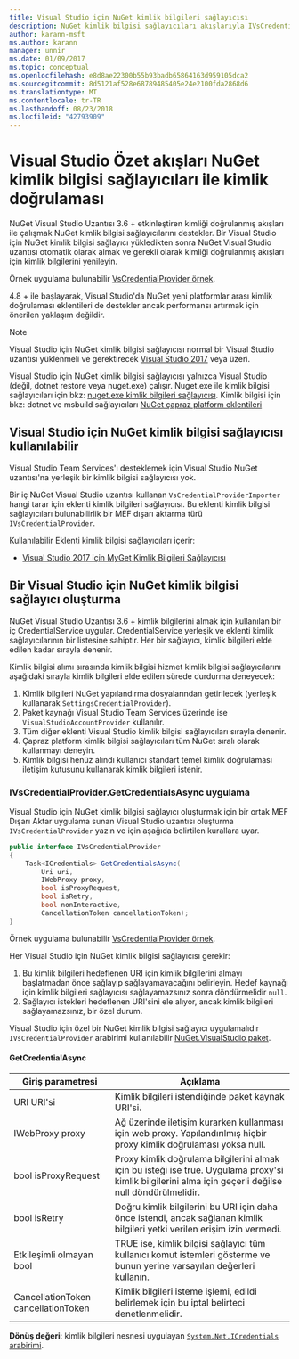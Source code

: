 ```yaml
---
title: Visual Studio için NuGet kimlik bilgileri sağlayıcısı
description: NuGet kimlik bilgisi sağlayıcıları akışlarıyla IVsCredentialProvider arabirimi Visual Studio Uzantısı'nda uygulama tarafından kimlik doğrulaması.
author: karann-msft
ms.author: karann
manager: unnir
ms.date: 01/09/2017
ms.topic: conceptual
ms.openlocfilehash: e8d8ae22300b55b93badb65864163d959105dca2
ms.sourcegitcommit: 8d5121af528e68789485405e24e2100fda2868d6
ms.translationtype: MT
ms.contentlocale: tr-TR
ms.lasthandoff: 08/23/2018
ms.locfileid: "42793909"
---
```

# <a name="authenticating-feeds-in-visual-studio-with-nuget-credential-providers"></a>Visual Studio Özet akışları NuGet kimlik bilgisi sağlayıcıları ile kimlik doğrulaması

NuGet Visual Studio Uzantısı 3.6 + etkinleştiren kimliği doğrulanmış akışları ile çalışmak NuGet kimlik bilgisi sağlayıcılarını destekler.
Bir Visual Studio için NuGet kimlik bilgisi sağlayıcı yükledikten sonra NuGet Visual Studio uzantısı otomatik olarak almak ve gerekli olarak kimliği doğrulanmış akışları için kimlik bilgilerini yenileyin.

Örnek uygulama bulunabilir [VsCredentialProvider örnek](https://github.com/NuGet/Samples/tree/master/VsCredentialProvider).

4.8 + ile başlayarak, Visual Studio'da NuGet yeni platformlar arası kimlik doğrulaması eklentileri de destekler ancak performansı artırmak için önerilen yaklaşım değildir.

> [!Note]
> Visual Studio için NuGet kimlik bilgisi sağlayıcısı normal bir Visual Studio uzantısı yüklenmeli ve gerektirecek [Visual Studio 2017](http://aka.ms/vs/15/release/vs_enterprise.exe) veya üzeri.
>
> Visual Studio için NuGet kimlik bilgisi sağlayıcısı yalnızca Visual Studio (değil, dotnet restore veya nuget.exe) çalışır. Nuget.exe ile kimlik bilgisi sağlayıcıları için bkz: [nuget.exe kimlik bilgileri sağlayıcısı](nuget-exe-Credential-providers.md).
> Kimlik bilgisi için bkz: dotnet ve msbuild sağlayıcıları [NuGet çapraz platform eklentileri](nuget-cross-platform-authentication-plugin.md)

## <a name="available-nuget-credential-providers-for-visual-studio"></a>Visual Studio için NuGet kimlik bilgisi sağlayıcısı kullanılabilir

Visual Studio Team Services'ı desteklemek için Visual Studio NuGet uzantısı'na yerleşik bir kimlik bilgisi sağlayıcısı yok.

Bir iç NuGet Visual Studio uzantısı kullanan `VsCredentialProviderImporter` hangi tarar için eklenti kimlik bilgileri sağlayıcısı. Bu eklenti kimlik bilgisi sağlayıcıları bulunabilirlik bir MEF dışarı aktarma türü `IVsCredentialProvider`.

Kullanılabilir Eklenti kimlik bilgisi sağlayıcıları içerir:

- [Visual Studio 2017 için MyGet Kimlik Bilgileri Sağlayıcısı](http://docs.myget.org/docs/reference/credential-provider-for-visual-studio)

## <a name="creating-a-nuget-credential-provider-for-visual-studio"></a>Bir Visual Studio için NuGet kimlik bilgisi sağlayıcı oluşturma

NuGet Visual Studio Uzantısı 3.6 + kimlik bilgilerini almak için kullanılan bir iç CredentialService uygular. CredentialService yerleşik ve eklenti kimlik sağlayıcılarının bir listesine sahiptir. Her bir sağlayıcı, kimlik bilgileri elde edilen kadar sırayla denenir.

Kimlik bilgisi alımı sırasında kimlik bilgisi hizmet kimlik bilgisi sağlayıcılarını aşağıdaki sırayla kimlik bilgileri elde edilen sürede durdurma deneyecek:

1. Kimlik bilgileri NuGet yapılandırma dosyalarından getirilecek (yerleşik kullanarak `SettingsCredentialProvider`).
1. Paket kaynağı Visual Studio Team Services üzerinde ise `VisualStudioAccountProvider` kullanılır.
1. Tüm diğer eklenti Visual Studio kimlik bilgisi sağlayıcıları sırayla denenir.
1. Çapraz platform kimlik bilgisi sağlayıcıları tüm NuGet sıralı olarak kullanmayı deneyin.
1. Kimlik bilgisi henüz alındı kullanıcı standart temel kimlik doğrulaması iletişim kutusunu kullanarak kimlik bilgileri istenir.

### <a name="implementing-ivscredentialprovidergetcredentialsasync"></a>IVsCredentialProvider.GetCredentialsAsync uygulama

Visual Studio için NuGet kimlik bilgisi sağlayıcı oluşturmak için bir ortak MEF Dışarı Aktar uygulama sunan Visual Studio uzantısı oluşturma `IVsCredentialProvider` yazın ve için aşağıda belirtilen kurallara uyar.

```cs
public interface IVsCredentialProvider
{
    Task<ICredentials> GetCredentialsAsync(
        Uri uri,
        IWebProxy proxy,
        bool isProxyRequest,
        bool isRetry,
        bool nonInteractive,
        CancellationToken cancellationToken);
}
```

Örnek uygulama bulunabilir [VsCredentialProvider örnek](https://github.com/NuGet/Samples/tree/master/VsCredentialProvider).

Her Visual Studio için NuGet kimlik bilgisi sağlayıcısı gerekir:

1. Bu kimlik bilgileri hedeflenen URI için kimlik bilgilerini almayı başlatmadan önce sağlayıp sağlayamayacağını belirleyin. Hedef kaynağı için kimlik bilgileri sağlayıcısı sağlayamazsınız sonra döndürmelidir `null`.
1. Sağlayıcı istekleri hedeflenen URI'sini ele alıyor, ancak kimlik bilgileri sağlayamazsınız, bir özel durum.

Visual Studio için özel bir NuGet kimlik bilgisi sağlayıcı uygulamalıdır `IVsCredentialProvider` arabirimi kullanılabilir [NuGet.VisualStudio paket](https://www.nuget.org/packages/NuGet.VisualStudio/).

#### <a name="getcredentialasync"></a>GetCredentialAsync

| Giriş parametresi |Açıklama|
| ----------------|-----------|
| URI URI'si | Kimlik bilgileri istendiğinde paket kaynak URI'si.|
| IWebProxy proxy | Ağ üzerinde iletişim kurarken kullanması için web proxy. Yapılandırılmış hiçbir proxy kimlik doğrulaması yoksa null. |
| bool isProxyRequest | Proxy kimlik doğrulama bilgilerini almak için bu isteği ise true. Uygulama proxy'si kimlik bilgilerini alma için geçerli değilse null döndürülmelidir. |
| bool isRetry | Doğru kimlik bilgilerini bu URI için daha önce istendi, ancak sağlanan kimlik bilgileri yetki verilen erişim izin vermedi. |
| Etkileşimli olmayan bool | TRUE ise, kimlik bilgisi sağlayıcı tüm kullanıcı komut istemleri gösterme ve bunun yerine varsayılan değerleri kullanın. |
| CancellationToken cancellationToken | Kimlik bilgileri isteme işlemi, edildi belirlemek için bu iptal belirteci denetlenmelidir. |

**Dönüş değeri**: kimlik bilgileri nesnesi uygulayan [ `System.Net.ICredentials` arabirimi](/dotnet/api/system.net.icredentials?view=netstandard-2.0).
